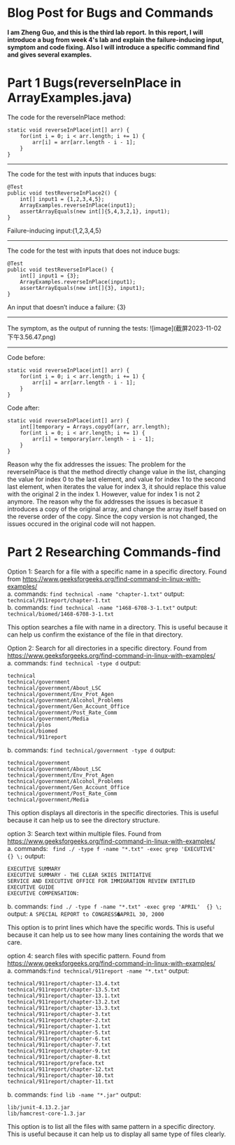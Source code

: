 # Blog Post for Bugs and Commands
**I am Zheng Guo, and this is the third lab report.**
**In this report, I will introduce a bug from week 4's lab and explain the failure-inducing input, symptom and code fixing. Also I will introduce a specific command find and gives several examples.**
# Part 1 Bugs(reverseInPlace in ArrayExamples.java)
The code for the reverseInPlace method: 
```
static void reverseInPlace(int[] arr) {
    for(int i = 0; i < arr.length; i += 1) {
        arr[i] = arr[arr.length - i - 1];
    }
}
```

---

The code for the test with inputs that induces bugs: 
```
@Test
public void testReverseInPlace2() {
    int[] input1 = {1,2,3,4,5};
    ArrayExamples.reverseInPlace(input1);
    assertArrayEquals(new int[]{5,4,3,2,1}, input1);
}
```
Failure-inducing input:{1,2,3,4,5}

---

The code for the test with inputs that does not induce bugs: 
```
@Test 
public void testReverseInPlace() {
    int[] input1 = {3};
    ArrayExamples.reverseInPlace(input1);
    assertArrayEquals(new int[]{3}, input1);
}
```
An input that doesn’t induce a failure: {3}

---

The symptom, as the output of running the tests:
![image](截屏2023-11-02 下午3.56.47.png)

---

Code before:
```
static void reverseInPlace(int[] arr) {
    for(int i = 0; i < arr.length; i += 1) {
        arr[i] = arr[arr.length - i - 1];
    }
}
```

Code after:
```
static void reverseInPlace(int[] arr) {
    int[]temporary = Arrays.copyOf(arr, arr.length);
    for(int i = 0; i < arr.length; i += 1) {
        arr[i] = temporary[arr.length - i - 1];
    }
}
```
Reason why the fix addresses the issues:
The problem for the reverseInPlace is that the method directly change value in the list, changing the value for index 0 to the last element, and value for index 1 to the second last element, when iterates the value for index 3, it should replace this value with the original 2 in the index 1. However, value for index 1 is not 2 anymore. The reason why the fix addresses the issues is becasue it introduces a copy of the original array, and change the array itself based on the reverse order of the copy. Since the copy version is not changed, the issues occured in the original code will not happen. 

# Part 2 Researching Commands-find
Option 1: Search for a file with a specific name in a specific directory. Found from https://www.geeksforgeeks.org/find-command-in-linux-with-examples/  
a. 
commands: `find technical -name "chapter-1.txt"`
output: `technical/911report/chapter-1.txt`  
b. 
commands: `find technical -name "1468-6708-3-1.txt"`
output: `technical/biomed/1468-6708-3-1.txt`

This option searches a file with name in a directory. This is useful because it can help us confirm the existance of the file in that directory.

Option 2: Search for all directories in a specific directory. Found from https://www.geeksforgeeks.org/find-command-in-linux-with-examples/  
a.
commands: `find technical -type d`
output: 
```
technical
technical/government
technical/government/About_LSC
technical/government/Env_Prot_Agen
technical/government/Alcohol_Problems
technical/government/Gen_Account_Office
technical/government/Post_Rate_Comm
technical/government/Media
technical/plos
technical/biomed
technical/911report
```
b.
commands: `find technical/government -type d`
output: 
```
technical/government
technical/government/About_LSC
technical/government/Env_Prot_Agen
technical/government/Alcohol_Problems
technical/government/Gen_Account_Office
technical/government/Post_Rate_Comm
technical/government/Media
```

This option displays all directoris in the specific directories. This is useful because it can help us to see the directory structure. 

option 3: Search text within multiple files. Found from https://www.geeksforgeeks.org/find-command-in-linux-with-examples/  
a.
commands: ` find ./ -type f -name "*.txt" -exec grep 'EXECUTIVE'  {} \;`
output: 
```
EXECUTIVE SUMMARY
EXECUTIVE SUMMARY - THE CLEAR SKIES INITIATIVE
SERVICE AND EXECUTIVE OFFICE FOR IMMIGRATION REVIEW ENTITLED
EXECUTIVE GUIDE
EXECUTIVE COMPENSATION:
```
b. 
commands: `find ./ -type f -name "*.txt" -exec grep 'APRIL'  {} \;`
output: `A SPECIAL REPORT to CONGRESS�APRIL 30, 2000`

This option is to print lines which have the specific words. This is useful because it can help us to see how many lines containing the words that we care. 

option 4: search files with specific pattern. Found from https://www.geeksforgeeks.org/find-command-in-linux-with-examples/  
a.
commands:`find technical/911report -name "*.txt"`
output:
```
technical/911report/chapter-13.4.txt
technical/911report/chapter-13.5.txt
technical/911report/chapter-13.1.txt
technical/911report/chapter-13.2.txt
technical/911report/chapter-13.3.txt
technical/911report/chapter-3.txt
technical/911report/chapter-2.txt
technical/911report/chapter-1.txt
technical/911report/chapter-5.txt
technical/911report/chapter-6.txt
technical/911report/chapter-7.txt
technical/911report/chapter-9.txt
technical/911report/chapter-8.txt
technical/911report/preface.txt
technical/911report/chapter-12.txt
technical/911report/chapter-10.txt
technical/911report/chapter-11.txt
```
b.
commands: `find lib -name "*.jar"`
output:
```
lib/junit-4.13.2.jar
lib/hamcrest-core-1.3.jar
```
This option is to list all the files with same pattern in a specific directory. This is useful because it can help us to display all same type of files clearly. 


